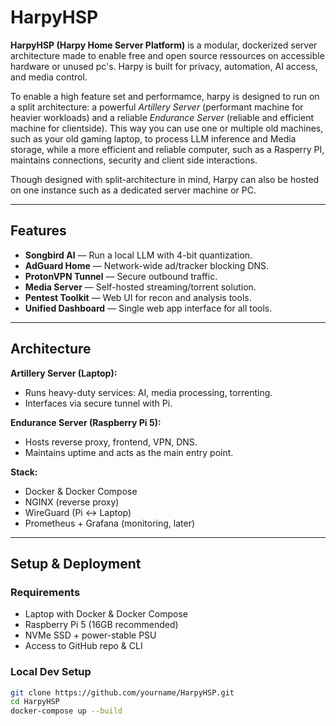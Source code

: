 # HarpyHSP

**HarpyHSP (Harpy Home Server Platform)** is a modular, dockerized server architecture made to enable free and open source ressources on accessible hardware or unused pc's. Harpy is built for privacy, automation, AI access, and media control.  

 To enable a high feature set and performamce, harpy is designed to run on a split architecture: a powerful *Artillery Server* (performant machine for heavier workloads) and a reliable *Endurance Server* (reliable and efficient machine for clientside). 
 This way you can use one or multiple old machines, such as your old gaming laptop, to process LLM inference and Media storage, while a more efficient and reliable computer, such as a Rasperry PI, maintains connections, security and client side interactions.

Though designed with split-architecture in mind, Harpy can also be hosted on one instance such as a dedicated server machine or PC.

---

## Features

- **Songbird AI** — Run a local LLM with 4-bit quantization.
- **AdGuard Home** — Network-wide ad/tracker blocking DNS.
- **ProtonVPN Tunnel** — Secure outbound traffic.
- **Media Server** — Self-hosted streaming/torrent solution.
- **Pentest Toolkit** — Web UI for recon and analysis tools.
- **Unified Dashboard** — Single web app interface for all tools.

---

## Architecture

**Artillery Server (Laptop):**
- Runs heavy-duty services: AI, media processing, torrenting.
- Interfaces via secure tunnel with Pi.

**Endurance Server (Raspberry Pi 5):**
- Hosts reverse proxy, frontend, VPN, DNS.
- Maintains uptime and acts as the main entry point.

**Stack:**
- Docker & Docker Compose
- NGINX (reverse proxy)
- WireGuard (Pi ↔ Laptop)
- Prometheus + Grafana (monitoring, later)
  
---

## Setup & Deployment

### Requirements

- Laptop with Docker & Docker Compose
- Raspberry Pi 5 (16GB recommended)
- NVMe SSD + power-stable PSU
- Access to GitHub repo & CLI

### Local Dev Setup

```bash
git clone https://github.com/yourname/HarpyHSP.git
cd HarpyHSP
docker-compose up --build
